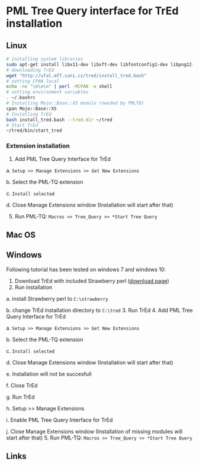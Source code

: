 # PML Tree Query interface for TrEd installation
## Linux

``` bash
# installing system libraries
sudo apt-get install libx11-dev libxft-dev libfontconfig1-dev libpng12-dev zlib1g-dev libxml2-dev
# downloading TrEd
wget "http://ufal.mff.cuni.cz/tred/install_tred.bash"
# setting CPAN local
echo -ne "\n\n\n" | perl -MCPAN -e shell
# setting environment variables
. ~/.bashrc
# Installing Mojo::Base::XS module (needed by PMLTQ)
cpan Mojo::Base::XS
# Installing TrEd
bash install_tred.bash --tred-dir ~/tred
# Start TrEd
~/tred/bin/start_tred
```
### Extension installation
1. Add PML Tree Query Interface for TrEd

  a. `Setup >> Manage Extensions >> Get New Extensions`

  b. Select the PML-TQ extension
  
  c. `Install selected`
  
  d. Close Manage Extensions window (Installation will start after that)
  
5. Run PML-TQ: `Macros >> Tree_Query >> *Start Tree Query`

## Mac OS
## Windows
Following tutorial has been tested on windows 7 and windows 10:

1. Download TrEd with included Strawberry perl ([download page](http://ufal.mff.cuni.cz/tred/))
2. Run installation

  a. install Strawberry perl to `C:\strawberry`

  b. change TrEd installation directory to `C:\tred`
3. Run TrEd
4. Add PML Tree Query Interface for TrEd

  a. `Setup >> Manage Extensions >> Get New Extensions`

  b. Select the PML-TQ extension
  
  c. `Install selected`
  
  d. Close Manage Extensions window (Installation will start after that)
  
  e. Installation will not be succesfull
  
  f. Close TrEd
  
  g. Run TrEd
  
  h. Setup >> Manage Extensions
  
  i. Enable PML Tree Query Interface for TrEd
  
  j. Close Manage Extensions window (Installation of missing modules will start after that)
5. Run PML-TQ: `Macros >> Tree_Query >> *Start Tree Query`

## Links
